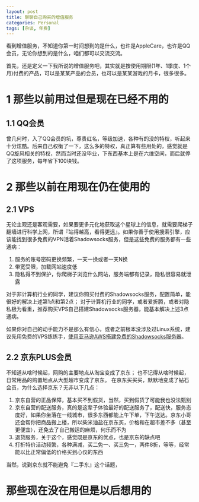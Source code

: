 ```yaml
---
layout: post
title: 聊聊自己购买的增值服务
categories: Personal
tags: [杂谈, 年费]
---
```


看到增值服务，不知道你第一时间想到的是什么，也许是AppleCare，也许是QQ会员，无论你想到的是什么，咱们都可以交流交流。

首先，还是定义一下我所说的增值服务吧，其实就是按使用期限(1年、1季度、1个月)付费的产品，可以是某某产品的会员，也可以是某某游戏的月卡，很多很多。

# 1 那些以前用过但是现在已经不用的

## 1.1 QQ会员

曾几何时，入了QQ会员的坑，尊贵红名，等级加速，各种有的没的特权，听起来十分炫酷。后来自己权衡了一下，这么多的特权，真正算有些用处的，感觉就是QQ旋风相关的特权，然而当时还没毕业，下东西基本上是在六维空间，而后就停了这项服务，每年省下100块钱。

# 2 那些以前在用现在仍在使用的

## 2.1 VPS

无论主观还是客观需要，如果要更多元化地获取这个星球上的信息，就需要爬梯子翻墙进行科学上网，所谓『站得越高，看得更远』。如果你善于使用搜索引擎，应该能找到很多免费的VPN活着Shadowsocks服务，但是这些免费的服务都有一些通病：  
1. 服务的账号密码更换频繁，一天一换或者一天N换
2. 带宽受限，加载网站速度低
3. 隐私得不到保护，你爬梯子浏览什么网站，服务端都有记录，隐私很容易就泄露

对于非计算机行业的同学，建议你购买付费的Shadowsocks服务，配置简单，能很好的解决上述第1点和第2点；
对于计算机行业的同学，或者爱折腾，或者对隐私极为看重，推荐购买VPS自己搭建Shadowsocks服务器，能基本解决上述3点通病。

如果你对自己的动手能力不是那么有信心，或者之前根本没涉及过Linux系统，建议先用免费的VPS练练手，[使用亚马逊AWS搭建免费的Shadowsocks服务器](http://celerysoft.github.io/2016-01-15.html)。

## 2.2 京东PLUS会员

不知道从啥时候起，网购的主要地点从淘宝变成了京东；
也不记得从啥时候起，日常用品的购置地点从大型超市变成了京东。
在京东买买买，默默地变成了钻石会员，为什么选择京东？无非以下几点：  
1. 京东自营的正品保障，基本买不到假货，当然，买到假货了可能我也没法甄别
2. 京东自营的配送服务，真的是这辈子体验最好的配送服务了，配送快，服务态度好，如果你坐落在一线城市，很多东西都能上午下单，下午送达。京东小哥还会帮你把商品搬上楼，所以柴米油盐在京东买，价格和在超市差不多（甚至更便宜），还免去了自己搬运的麻烦，何乐而不为
3. 退货服务，关于这个，感觉既是京东的优点，也是京东的缺点吧
4. 打折特价活动频繁，各种满减，买二免一、买三免一，两件8折，等等，经常能以比正常偏低的价格买到心仪的东西

当然，说到京东就不能避免『二手东』这个话题，



# 那些现在没在用但是以后想用的

